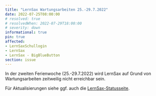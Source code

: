 ```yaml
---
title: "LernSax Wartungsarbeiten 25.-29.7.2022"
date: 2022-07-25T08:00:00
# resolved: true
# resolvedWhen: 2022-07-29T18:00:00
# severity: down
informational: true
pin: true 
affected:
- LernSaxSchullogin
- LernSax
- LernSax - BigBlueButton
section: issue
---
```


In der zweiten Ferienwoche (25.-29.7.2022) wird LernSax auf Grund von Wartungsarbeiten zeitweilig nicht erreichbar sein.


Für Aktualisierungen siehe ggf. auch die [LernSax-Statusseite](https://www.lernsax.de/wws/9.php#/wws/status.php).
